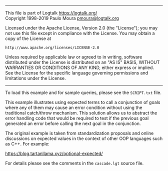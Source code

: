 ________________________________________________________________________

This file is part of Logtalk <https://logtalk.org/>  
Copyright 1998-2019 Paulo Moura <pmoura@logtalk.org>

Licensed under the Apache License, Version 2.0 (the "License");
you may not use this file except in compliance with the License.
You may obtain a copy of the License at

    http://www.apache.org/licenses/LICENSE-2.0

Unless required by applicable law or agreed to in writing, software
distributed under the License is distributed on an "AS IS" BASIS,
WITHOUT WARRANTIES OR CONDITIONS OF ANY KIND, either express or implied.
See the License for the specific language governing permissions and
limitations under the License.
________________________________________________________________________


To load this example and for sample queries, please see the `SCRIPT.txt`
file.

This example illustrates using expected terms to call a conjunction of
goals where any of them may cause an error condition without using the
traditional catch/throw mechanism. This solution allows us to abstract
the error handling code that would be required to test if the previous
goal generated an error before calling the next goal in the conjunction.

The original example is taken from standardization proposals and online
discussions on expected values in the context of other OOP languages such
as C++. For example:

https://blog.tartanllama.xyz/optional-expected/ 

For details please see the comments in the  `cascade.lgt` source file.
